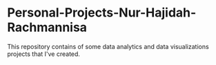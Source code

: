 # Personal-Projects-Nur-Hajidah-Rachmannisa
This repository contains of some data analytics and data visualizations projects that I've created.
